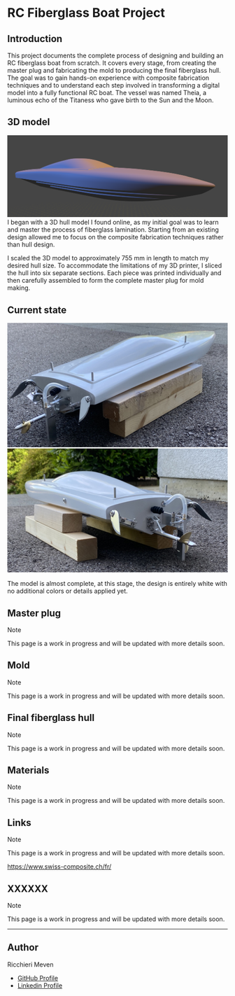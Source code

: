 # RC Fiberglass Boat Project

## Introduction

This project documents the complete process of designing and building an RC fiberglass boat from scratch. It covers every stage, from creating the master plug and fabricating the mold to producing the final fiberglass hull. The goal was to gain hands-on experience with composite fabrication techniques and to understand each step involved in transforming a digital model into a fully functional RC boat. The vessel was named Theia, a luminous echo of the Titaness who gave birth to the Sun and the Moon.


## 3D model
![image](pics/3D_2.png)
I began with a 3D hull model I found online, as my initial goal was to learn and master the process of fiberglass lamination. Starting from an existing design allowed me to focus on the composite fabrication techniques rather than hull design.

I scaled the 3D model to approximately 755 mm in length to match my desired hull size. To accommodate the limitations of my 3D printer, I sliced the hull into six separate sections. Each piece was printed individually and then carefully assembled to form the complete master plug for mold making.

## Current state
![image](pics/IMG_5484.JPEG)
![image](pics/IMG_5485.JPEG)

The model is almost complete, at this stage, the design is entirely white with no additional colors or details applied yet.

## Master plug 
> [!NOTE]
> This page is a work in progress and will be updated with more details soon.

## Mold
> [!NOTE]
> This page is a work in progress and will be updated with more details soon.

## Final fiberglass hull 
> [!NOTE]
> This page is a work in progress and will be updated with more details soon.

## Materials
> [!NOTE]
> This page is a work in progress and will be updated with more details soon.



## Links
> [!NOTE]
> This page is a work in progress and will be updated with more details soon.

https://www.swiss-composite.ch/fr/


## XXXXXX
> [!NOTE]
> This page is a work in progress and will be updated with more details soon.


---

## Author
Ricchieri Meven
- [GitHub Profile](https://github.com/Belprot)
- [Linkedin Profile](www.linkedin.com/in/meven-ricchieri-4b59b318b)